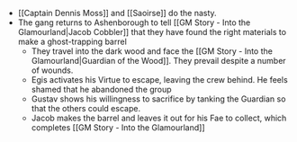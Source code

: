 - [[Captain Dennis Moss]] and [[Saoirse]] do the nasty.
- The gang returns to Ashenborough to tell [[GM Story - Into the Glamourland|Jacob Cobbler]] that they have found the right materials to make a ghost-trapping barrel
	- They travel into the dark wood and face the [[GM Story - Into the Glamourland|Guardian of the Wood]].  They prevail despite a number of wounds.
	- Egis activates his Virtue to escape, leaving the crew behind.  He feels shamed that he abandoned the group
	- Gustav shows his willingness to sacrifice by tanking the Guardian so that the others could escape.
	- Jacob makes the barrel and leaves it out for his Fae to collect, which completes [[GM Story - Into the Glamourland]]